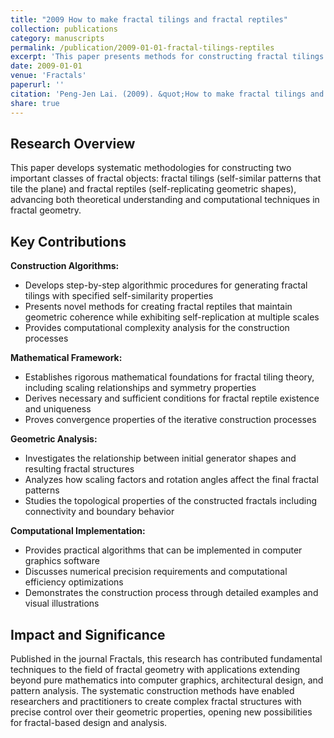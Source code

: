 ```yaml
---
title: "2009 How to make fractal tilings and fractal reptiles"
collection: publications
category: manuscripts
permalink: /publication/2009-01-01-fractal-tilings-reptiles
excerpt: 'This paper presents methods for constructing fractal tilings and fractal reptiles, contributing to the field of fractal geometry.'
date: 2009-01-01
venue: 'Fractals'
paperurl: ''
citation: 'Peng-Jen Lai. (2009). &quot;How to make fractal tilings and fractal reptiles.&quot; <i>Fractals</i>. Volume 17, Issue 4, Pages 493-504.'
share: true
---
```


## Research Overview

This paper develops systematic methodologies for constructing two important classes of fractal objects: fractal tilings (self-similar patterns that tile the plane) and fractal reptiles (self-replicating geometric shapes), advancing both theoretical understanding and computational techniques in fractal geometry.

## Key Contributions

**Construction Algorithms:**
- Develops step-by-step algorithmic procedures for generating fractal tilings with specified self-similarity properties
- Presents novel methods for creating fractal reptiles that maintain geometric coherence while exhibiting self-replication at multiple scales
- Provides computational complexity analysis for the construction processes

**Mathematical Framework:**
- Establishes rigorous mathematical foundations for fractal tiling theory, including scaling relationships and symmetry properties
- Derives necessary and sufficient conditions for fractal reptile existence and uniqueness
- Proves convergence properties of the iterative construction processes

**Geometric Analysis:**
- Investigates the relationship between initial generator shapes and resulting fractal structures
- Analyzes how scaling factors and rotation angles affect the final fractal patterns
- Studies the topological properties of the constructed fractals including connectivity and boundary behavior

**Computational Implementation:**
- Provides practical algorithms that can be implemented in computer graphics software
- Discusses numerical precision requirements and computational efficiency optimizations
- Demonstrates the construction process through detailed examples and visual illustrations

## Impact and Significance

Published in the journal Fractals, this research has contributed fundamental techniques to the field of fractal geometry with applications extending beyond pure mathematics into computer graphics, architectural design, and pattern analysis. The systematic construction methods have enabled researchers and practitioners to create complex fractal structures with precise control over their geometric properties, opening new possibilities for fractal-based design and analysis.
